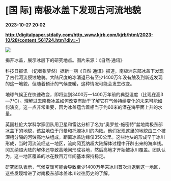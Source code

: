 # [国 际] 南极冰盖下发现古河流地貌

**2023-10-27 20:02**

**http://digitalpaper.stdaily.com/http_www.kjrb.com/kjrb/html/2023-10/28/content_561724.htm?div=-1**

![](http://digitalpaper.stdaily.com/http_www.kjrb.com/kjrb/images/2023-10/28/04/3554278_jiny_1698398586999_b.jpg)

揭开冰盖，展示冰层下的研究地点。图片来源：《自然·通讯》

 科技日报讯 （记者张梦然）据新一期《自然·通讯》报道，南极洲东部冰盖下发现了古代河流侵蚀地貌。大陆尺度的冰消退已有至少1400万年没有触及到新近发现的这一地貌，但随着预计的气候变暖，这种情况可能会发生改变。

 地球气候正在快速改变，即将达到3400万—1400万年前的典型温度（比现在高3—7℃）。理解过去南极冰盖如何改变有助于了解它在气候持续变化的未来可能如何演变。这一点非常重要，因为冰盖蕴含着相当于约60米的潜在海平面上升的水量。

 英国杜伦大学科学家团队用卫星和雷达分析了名为“奥罗拉-施密特”盆地南极东部冰盖下的地貌，该盆地位于丹曼和托滕冰川的内陆。他们发现这里的地貌由三个被深槽分隔的河蚀高地块组成，距离冰盖边缘仅350公里。这些地块的形成早于冰川形成，当时河流流经这一地区，流向冈瓦纳超大陆解体过程中开辟出来的海岸线。冈瓦纳超大陆的解体还导致高地间形成谷地，然后高地才开始被冰川覆盖。团队认为，这一地区覆盖的冰在数百万年间基本保持稳定。

 研究团队表示，气候变暖可能会导致至少1400万年来冰川首次消退到这一地区，这些发现增进了对南极东部冰盖冰川过往历史的了解。